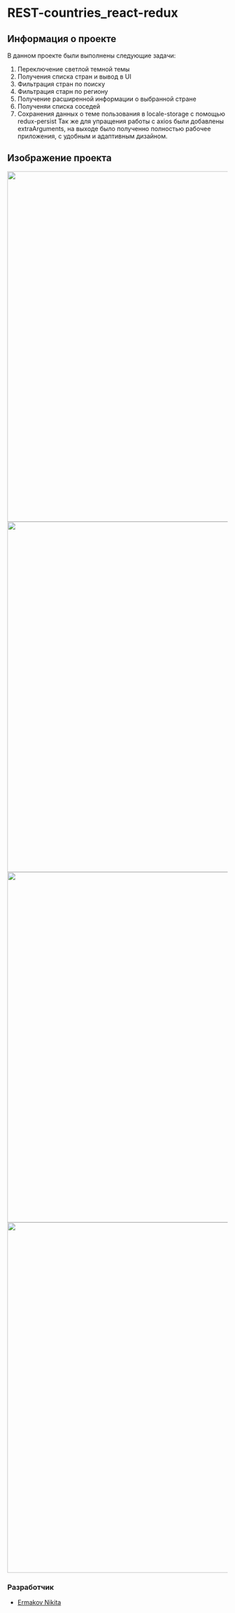 # REST-countries_react-redux

## Информация о проекте
В данном проекте были выполнены следующие задачи: 
1) Переключение светлой темной темы
2) Получения списка стран и вывод в UI
3) Фильтрация стран по поиску
4) Фильтрация старн по региону
5) Получение расширенной информации о выбранной стране
6) Полученяи списка соседей
7) Сохранения данных о теме пользования в locale-storage с помощью redux-persist
Так же для упращения работы с axios были добавлены extraArguments, на выходе было полученно полностью рабочее приложения, с удобным и адаптивным дизайном.

## Изображение проекта

<img src="https://i.ibb.co/Db4nsSS/image.png" width="800px">
<img src="https://i.ibb.co/h7pD2H3/image.png" width="800px">
<img src="https://i.ibb.co/YBJq6TM/image.png" width="800px">
<img src="https://i.ibb.co/yX5VMWW/image.png" width="800px">

### Разработчик

- [Ermakov Nikita](https://github.com/agr0meow)
